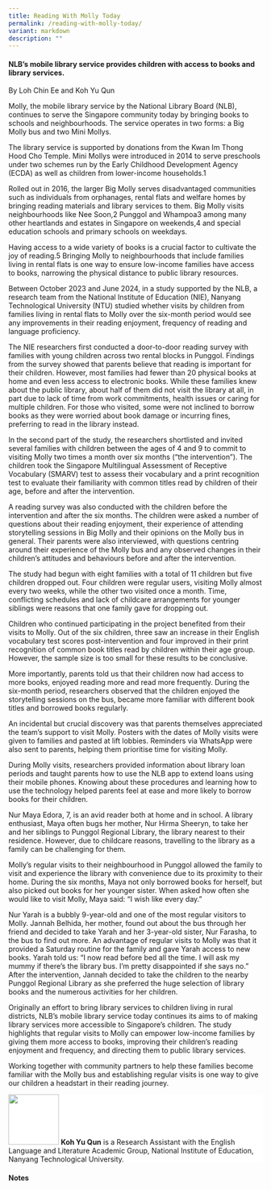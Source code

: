 ```yaml
---
title: Reading With Molly Today
permalink: /reading-with-molly-today/
variant: markdown
description: ""
---
```

#### NLB’s mobile library service provides children with access to books and library services.&nbsp;

By Loh Chin Ee and Koh Yu Qun

Molly, the mobile library service by the National Library Board (NLB), continues to serve the Singapore community today by bringing books to schools and neighbourhoods. The service operates in two forms: a Big Molly bus and two Mini Mollys.&nbsp;

The library service is supported by donations from the Kwan Im Thong Hood Cho Temple. Mini Mollys were introduced in 2014 to serve preschools under two schemes run by the Early Childhood Development Agency (ECDA) as well as children from lower-income households.1

Rolled out in 2016, the larger Big Molly serves disadvantaged communities such as individuals from orphanages, rental flats and welfare homes by bringing reading materials and library services to them. Big Molly visits neighbourhoods like Nee Soon,2 Punggol and Whampoa3 among many other heartlands and estates in Singapore on weekends,4 and special education schools and primary schools on weekdays.

Having access to a wide variety of books is a crucial factor to cultivate the joy of reading.5 Bringing Molly to neighbourhoods that include families living in rental flats is one way to ensure low-income families have access to books, narrowing the physical distance to public library resources.&nbsp;

Between October 2023 and June 2024, in a study supported by the NLB, a research team from the National Institute of Education (NIE), Nanyang Technological University (NTU) studied whether visits by children from families living in rental flats to Molly over the six-month period would see any improvements in their reading enjoyment, frequency of reading and language proficiency.&nbsp;

The NIE researchers first conducted a door-to-door reading survey with families with young children across two rental blocks in Punggol. Findings from the survey showed that parents believe that reading is important for their children. However, most families had fewer than 20 physical books at home and even less access to electronic books. While these families knew about the public library, about half of them did not visit the library at all, in part due to lack of time from work commitments, health issues or caring for multiple children. For those who visited, some were not inclined to borrow books as they were worried about book damage or incurring fines, preferring to read in the library instead.&nbsp;

In the second part of the study, the researchers shortlisted and invited several families with children between the ages of 4 and 9 to commit to visiting Molly two times a month over six months (“the intervention”). The children took the Singapore Multilingual Assessment of Receptive Vocabulary (SMARV) test to assess their vocabulary and a print recognition test to evaluate their familiarity with common titles read by children of their age, before and after the intervention.&nbsp;

A reading survey was also conducted with the children before the intervention and after the six months. The children were asked a number of questions about their reading enjoyment, their experience of attending storytelling sessions in Big Molly and their opinions on the Molly bus in general. Their parents were also interviewed, with questions centring around their experience of the Molly bus and any observed changes in their children’s attitudes and behaviours before and after the intervention.

The study had begun with eight families with a total of 11 children but five children dropped out. Four children were regular users, visiting Molly almost every two weeks, while the other two visited once a month. Time, conflicting schedules and lack of childcare arrangements for younger siblings were reasons that one family gave for dropping out.

Children who continued participating in the project benefited from their visits to Molly. Out of the six children, three saw an increase in their English vocabulary test scores post-intervention and four improved in their print recognition of common book titles read by children within their age group. However, the sample size is too small for these results to be conclusive.

More importantly, parents told us that their children now had access to more books, enjoyed reading more and read more frequently. During the six-month period, researchers observed that the children enjoyed the storytelling sessions on the bus, became more familiar with different book titles and borrowed books regularly.

An incidental but crucial discovery was that parents themselves appreciated the team’s support to visit Molly. Posters with the dates of Molly visits were given to families and pasted at lift lobbies. Reminders via WhatsApp were also sent to parents, helping them prioritise time for visiting Molly.&nbsp;

During Molly visits, researchers provided information about library loan periods and taught parents how to use the NLB app to extend loans using their mobile phones. Knowing about these procedures and learning how to use the technology helped parents feel at ease and more likely to borrow books for their children.

Nur Maya Edora, 7, is an avid reader both at home and in school. A library enthusiast, Maya often bugs her mother, Nur Hirma Sheeryn, to take her and her siblings to Punggol Regional Library, the library nearest to their residence. However, due to childcare reasons, travelling to the library as a family can be challenging for them.&nbsp;

Molly’s regular visits to their neighbourhood in Punggol allowed the family to visit and experience the library with convenience due to its proximity to their home. During the six months, Maya not only borrowed books for herself, but also picked out books for her younger sister. When asked how often she would like to visit Molly, Maya said: “I wish like every day.”&nbsp;

Nur Yarah is a bubbly 9-year-old and one of the most regular visitors to Molly. Jannah Belhida, her mother, found out about the bus through her friend and decided to take Yarah and her 3-year-old sister, Nur Farasha, to the bus to find out more. An advantage of regular visits to Molly was that it provided a Saturday routine for the family and gave Yarah access to new books. Yarah told us: “I now read before bed all the time. I will ask my mummy if there’s the library bus. I’m pretty disappointed if she says no.” After the intervention, Jannah decided to take the children to the nearby Punggol Regional Library as she preferred the huge selection of library books and the numerous activities for her children.&nbsp;

Originally an effort to bring library services to children living in rural districts, NLB’s mobile library service today continues its aims to of making library services more accessible to Singapore’s children. The study highlights that regular visits to Molly can empower low-income families by giving them more access to books, improving their children’s reading enjoyment and frequency, and directing them to public library services.&nbsp;

Working together with community partners to help these families become familiar with the Molly bus and establishing regular visits is one way to give our children a headstart in their reading journey.


<div style="background-color: white;">
<img style="width: 100px; height: 100px;" src="/images/Authors/DrJohnBray2htr.png">
<b>Koh Yu Qun</b> is a Research Assistant with the English Language and Literature Academic Group, National Institute of Education, Nanyang Technological University.</div>


#### **Notes**

[^1]: 


[^2]: 


[^3]: 


[^4]: 


[^5]: 

